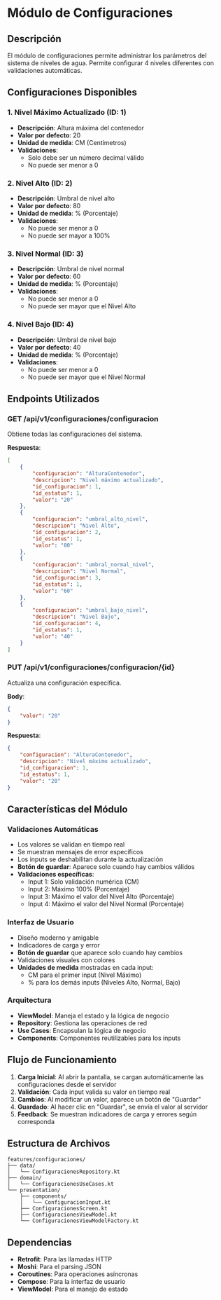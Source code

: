 # Módulo de Configuraciones

## Descripción
El módulo de configuraciones permite administrar los parámetros del sistema de niveles de agua. Permite configurar 4 niveles diferentes con validaciones automáticas.

## Configuraciones Disponibles

### 1. Nivel Máximo Actualizado (ID: 1)
- **Descripción**: Altura máxima del contenedor
- **Valor por defecto**: 20
- **Unidad de medida**: CM (Centímetros)
- **Validaciones**: 
  - Solo debe ser un número decimal válido
  - No puede ser menor a 0

### 2. Nivel Alto (ID: 2)
- **Descripción**: Umbral de nivel alto
- **Valor por defecto**: 80
- **Unidad de medida**: % (Porcentaje)
- **Validaciones**:
  - No puede ser menor a 0
  - No puede ser mayor a 100%

### 3. Nivel Normal (ID: 3)
- **Descripción**: Umbral de nivel normal
- **Valor por defecto**: 60
- **Unidad de medida**: % (Porcentaje)
- **Validaciones**:
  - No puede ser menor a 0
  - No puede ser mayor que el Nivel Alto

### 4. Nivel Bajo (ID: 4)
- **Descripción**: Umbral de nivel bajo
- **Valor por defecto**: 40
- **Unidad de medida**: % (Porcentaje)
- **Validaciones**:
  - No puede ser menor a 0
  - No puede ser mayor que el Nivel Normal

## Endpoints Utilizados

### GET /api/v1/configuraciones/configuracion
Obtiene todas las configuraciones del sistema.

**Respuesta**:
```json
[
    {
        "configuracion": "AlturaContenedor",
        "descripcion": "Nivel máximo actualizado",
        "id_configuracion": 1,
        "id_estatus": 1,
        "valor": "20"
    },
    {
        "configuracion": "umbral_alto_nivel",
        "descripcion": "Nivel Alto",
        "id_configuracion": 2,
        "id_estatus": 1,
        "valor": "80"
    },
    {
        "configuracion": "umbral_normal_nivel",
        "descripcion": "Nivel Normal",
        "id_configuracion": 3,
        "id_estatus": 1,
        "valor": "60"
    },
    {
        "configuracion": "umbral_bajo_nivel",
        "descripcion": "Nivel Bajo",
        "id_configuracion": 4,
        "id_estatus": 1,
        "valor": "40"
    }
]
```

### PUT /api/v1/configuraciones/configuracion/{id}
Actualiza una configuración específica.

**Body**:
```json
{
    "valor": "20"
}
```

**Respuesta**:
```json
{
    "configuracion": "AlturaContenedor",
    "descripcion": "Nivel máximo actualizado",
    "id_configuracion": 1,
    "id_estatus": 1,
    "valor": "20"
}
```

## Características del Módulo

### Validaciones Automáticas
- Los valores se validan en tiempo real
- Se muestran mensajes de error específicos
- Los inputs se deshabilitan durante la actualización
- **Botón de guardar**: Aparece solo cuando hay cambios válidos
- **Validaciones específicas**:
  - Input 1: Solo validación numérica (CM)
  - Input 2: Máximo 100% (Porcentaje)
  - Input 3: Máximo el valor del Nivel Alto (Porcentaje)
  - Input 4: Máximo el valor del Nivel Normal (Porcentaje)

### Interfaz de Usuario
- Diseño moderno y amigable
- Indicadores de carga y error
- **Botón de guardar** que aparece solo cuando hay cambios
- Validaciones visuales con colores
- **Unidades de medida** mostradas en cada input:
  - CM para el primer input (Nivel Máximo)
  - % para los demás inputs (Niveles Alto, Normal, Bajo)

### Arquitectura
- **ViewModel**: Maneja el estado y la lógica de negocio
- **Repository**: Gestiona las operaciones de red
- **Use Cases**: Encapsulan la lógica de negocio
- **Components**: Componentes reutilizables para los inputs

## Flujo de Funcionamiento

1. **Carga Inicial**: Al abrir la pantalla, se cargan automáticamente las configuraciones desde el servidor
2. **Validación**: Cada input valida su valor en tiempo real
3. **Cambios**: Al modificar un valor, aparece un botón de "Guardar"
4. **Guardado**: Al hacer clic en "Guardar", se envía el valor al servidor
5. **Feedback**: Se muestran indicadores de carga y errores según corresponda

## Estructura de Archivos

```
features/configuraciones/
├── data/
│   └── ConfiguracionesRepository.kt
├── domain/
│   └── ConfiguracionesUseCases.kt
└── presentation/
    ├── components/
    │   └── ConfiguracionInput.kt
    ├── ConfiguracionesScreen.kt
    ├── ConfiguracionesViewModel.kt
    └── ConfiguracionesViewModelFactory.kt
```

## Dependencias

- **Retrofit**: Para las llamadas HTTP
- **Moshi**: Para el parsing JSON
- **Coroutines**: Para operaciones asíncronas
- **Compose**: Para la interfaz de usuario
- **ViewModel**: Para el manejo de estado

